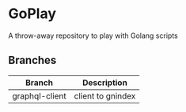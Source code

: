 # GoPlay
A throw-away repository to play with Golang scripts

## Branches

| Branch | Description |
|--------|-------------|
|graphql-client|client to gnindex|

